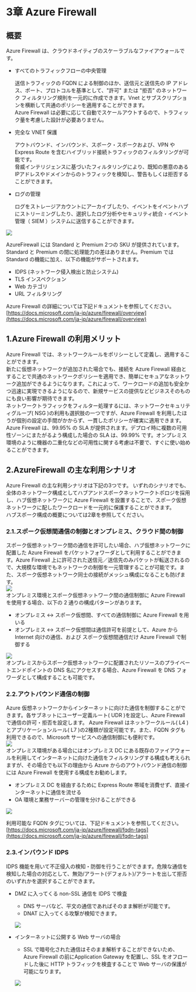 # 3章 Azure Firewall
## 概要
Azure Firewall は、クラウドネイティブのスケーラブルなファイアウォールです。

- すべてのトラフィックフローの中央管理

    送信トラフィックの FQDN による制御のほか、送信元と送信先の IP アドレス、ポート、プロトコルを基準として、"許可" または "拒否" のネットワーク フィルタリング規則を一元的に作成できます。Vnet とサブスクリプションを横断して共通のポリシーを適用することができます。<br>
    Azure Firewall は必要に応じて自動でスケールアウトするので、トラフィック量を考慮した設計が必要ありません。
- 完全な VNET 保護

    アウトバウンド、インバウンド、スポーク・スポークおよび、VPN や Express Route を含むハイブリッド接続トラフィックのフィルタリングが可能です。<br>
    脅威インテリジェンスに基づいたフィルタリングにより、既知の悪意のあるIPアドレスやドメインからのトラフィックを検知し、警告もしくは拒否することができます。<br>
- ログの管理

    ログをストレージアカウントにアーカイブしたり、イベントをイベントハブにストリーミングしたり、選択したログ分析やセキュリティ統合・イベント管理（ SIEM ）システムに送信することができます。<br>

![](media/image4.png)<br>

AzureFirewall には Standard と Premium 2つの SKU が提供されています。<br>
Standard と Premium の間に処理能力の差はありません。Premium では Standard の機能に加え、以下の機能がサポートされます。
- IDPS (ネットワーク侵入検出と防止システム)
- TLS インスペクション
- Web カテゴリ
- URL フィルタリング
  
Azure Firewall の詳細については下記ドキュメントを参照してください。<br>
[https://docs.microsoft.com/ja-jp/azure/firewall/overview](https://docs.microsoft.com/ja-jp/azure/firewall/overview)


## 1.Azure Firewall の利用メリット
Azure Firewall では、ネットワークルールをポリシーとして定義し、適用することができます。<br>
新たに仮想ネットワークが追加された場合でも、接続を Azure Firewall 経由とすることで共通のネットワークポリシーを適用でき、簡単にセキュアなネットワーク追加ができるようになります。これによって、ワークロードの追加も安全かつ迅速に実現できるようになるので、新規サービスの提供などビジネスそのものにも良い影響が期待できます。<br>ネットワークトラフィックをフィルター処理するには、ネットワークセキュリティグループ( NSG )の利用も選択肢の一つですが、Azure Firewall を利用したほうが個別の設定の手間がかからず、一貫したポリシーが確実に適用できます。<br>
Azure Firewall は、99.95% の SLA が提供されます。デプロイ時に複数の可用性ゾーンにまたがるよう構成した場合の SLA は、99.99% です。オンプレミス環境のように機器の二重化などの可用性に関する考慮は不要で、すぐに使い始めることができます。

## 2.AzureFirewall の主な利用シナリオ
Azure Firewall の主な利用シナリオは下記の3つです。
いずれのシナリオでも、全体のネットワーク構成としてハブアンドスポークネットワークトポロジを採用し、ハブ仮想ネットワークに Azure Firewall を設置することで、スポーク仮想ネットワークに配したワークロードを一元的に保護することができます。<br>
ハブスポーク構成の概要については2章を参照してください。<br>

### 2.1.スポーク仮想間通信の制御とオンプレミス、クラウド間の制御
スポーク仮想ネットワーク間の通信を許可したい場合、ハブ仮想ネットワークに配置した Azure Firewall をパケットフォワーダとして利用することができます。Azure Firewall 上に許可された送信元／送信先のみパケットが転送されるので、大規模な環境でもネットワークの制御を一元管理することが可能です。また、スポーク仮想ネットワーク同士の接続がメッシュ構成になることも防げます。<br>
![](media/image5.png)<br>
オンプレミス環境とスポーク仮想ネットワーク間の通信制御に Azure Firewall を使用する場合、以下の 2 通りの構成パターンがあります。
- オンプレミス <-> スポーク仮想間、すべての通信制御に Azure Firewall を用いる
- オンプレミス <-> スポーク仮想間は通信許可を前提として、Azure から Internet 向けの通信、および スポーク仮想間通信だけ Azure Firewall で制御する
  
![](media/image6.png)<br>
オンプレミスからスポーク仮想ネットワークに配置されたリソースのプライベートエンドポイントの DNS 名にアクセスする場合、Azure Firewall を DNS フォワーダとして構成することも可能です。

### 2.2.アウトバウンド通信の制御 
Azure 仮想ネットワークからインターネットに向けた通信を制御することができます。各サブネットにユーザー定義ルート( UDR )を設定し、Azure Firewall で通信の許可・拒否を設定します。
Azure Firewall はネットワークルール( L4 )とアプリケーションルール( L7 )の2種類が設定可能です。また、FQDN タグも利用できるので、Microsoft サービスへの通信制御にも便利です。<br>
![](media/image7.png)<br>
オンプレミス環境がある場合にはオンプレミス DC にある既存のファイアウォールを利用してインターネットに向けた通信をフィルタリングする構成も考えられますが、その場合でも以下の理由から Azure からのアウトバウンド通信の制御には Azure Firewall を使用する構成をお勧めします。
- オンプレミス DC を経由するために Express Route 帯域を消費せず、直接インターネットに通信を流せる
- OA 環境と業務サーバーの管理を分けることができる<br>

![](media/image8.png)<br>

利用可能な FQDN タグについては、下記ドキュメントを参照してください。<br>
[https://docs.microsoft.com/ja-jp/azure/firewall/fqdn-tags](https://docs.microsoft.com/ja-jp/azure/firewall/fqdn-tags)


### 2.3.インバウンド IDPS
IDPS 機能を用いて不正侵入の検知・防御を行うことができます。危険な通信を検知した場合の対応として、無効/アラート(デフォルト)/アラートを出して拒否のいずれかを選択することができます。
- DMZ に入ってくる non-SSL 通信を IDPS で検査
    - DNS サーバなど、平文の通信であればそのまま解析が可能です。
    - DNAT に入ってくる攻撃が検知できます。
  
    ![](media/image9.png)<br>
- インターネットに公開する Web サーバの場合
    - SSL で暗号化された通信はそのまま解析することができないため、Azure Firewall の前にApplication Gateway を配置し、SSL をオフロードした後に HTTP トラフィックを検査することで Web サーバの保護が可能になります。
  
    ![](media/image10.png)<br>